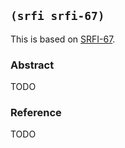 ## `(srfi srfi-67)`

This is based on [SRFI-67](https://srfi.schemers.org/srfi-67/).

### Abstract

TODO

### Reference

TODO
